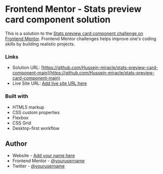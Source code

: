 # Frontend Mentor - Stats preview card component solution

This is a solution to the [Stats preview card component challenge on Frontend Mentor](https://www.frontendmentor.io/challenges/stats-preview-card-component-8JqbgoU62). Frontend Mentor challenges helps improve one's coding skills by building realistic projects. 
### Links

- Solution URL: [https://github.com/Hussein-miracle/stats-preview-card-component-main](https://github.com/Hussein-miracle/stats-preview-card-component-main)
- Live Site URL: [Add live site URL here](https://your-live-site-url.com)


### Built with

- HTML5 markup
- CSS custom properties
- Flexbox
- CSS Grid
- Desktop-first workflow


## Author

- Website - [Add your name here](https://www.your-site.com)
- Frontend Mentor - [@yourusername](https://www.frontendmentor.io/profile/yourusername)
- Twitter - [@yourusername](https://www.twitter.com/yourusername)
